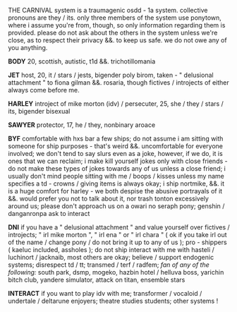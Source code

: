 THE CARNIVAL system is a traumagenic osdd - 1a system. collective pronouns are they / its. only three members of the system use ponytown, where i assume you're from, though, so only information regarding them is provided. please do not ask about the others in the system unless we're close, as to respect their privacy &&. to keep us safe. we do not owe any of you anything.

**BODY** 20, scottish, autistic, t1d &&. trichotillomania

**JET** host, 20, it / stars / jests, bigender poly birom, taken - " delusional attachment " to fiona gilman &&. rosaria, though fictives / introjects of either always come before me.

**HARLEY** introject of mike morton (idv) / persecuter, 25, she / they / stars / its, bigender bisexual

**SAWYER** protector, 17, he / they, nonbinary aroace

**BYF** comfortable with hxs bar a few ships; do not assume i am sitting with someone for ship purposes - that's weird &&. uncomfortable for everyone involved; we don't tend to say slurs even as a joke, however, if we do, it is ones that we can reclaim; i make kill yourself jokes only with close friends - do not make these types of jokes towards any of us unless a close friend; i usually don't mind people sitting with me / boops / kisses unless my name specifies a td - crowns / giving items is always okay; i ship nortmike, &&. it is a huge comfort for harley - we both despise the abusive portrayals of it &&. would prefer you not to talk about it, nor trash tonton excessively around us; please don't approach us on a owari no seraph pony; genshin / danganronpa ask to interact

**DNI** if you have a " delusional attachment " and value yourself over fictives / introjects; " irl mike morton ", " irl ena " or " irl chara " ( ok if you take irl out of the name / change pony / do not bring it up to any of us ); pro - shippers ( kaeluc included, assholes ); do not ship interact with me with hasteli / luchinort / jacknaib, most others are okay; believe / support endogenic systems; disrespect td / tt; transmed / terf / radfem; *fan of any of the following:* south park, dsmp, mogeko, hazbin hotel / helluva boss, yarichin bitch club, yandere simulator, attack on titan, ensemble stars

**INTERACT** if you want to play idv with me; transformer / vocaloid / undertale / deltarune enjoyers; theatre studies students; other systems !
